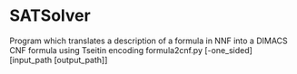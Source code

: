 # SATSolver

Program which translates a description of a formula in NNF into a DIMACS CNF formula using Tseitin encoding
formula2cnf.py [-one_sided] [input_path [output_path]]